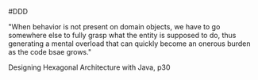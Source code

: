 #DDD

"When behavior is not present on domain objects, we have to go somewhere else to fully grasp what the entity is supposed to do, thus generating a mental overload that can quickly become an onerous burden as the code bsae grows."

Designing Hexagonal Architecture with Java, p30